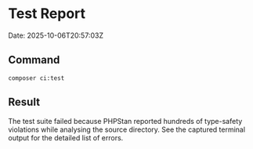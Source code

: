 # Test Report

Date: 2025-10-06T20:57:03Z

## Command

```
composer ci:test
```

## Result

The test suite failed because PHPStan reported hundreds of type-safety violations while analysing the source directory. See the captured terminal output for the detailed list of errors.

